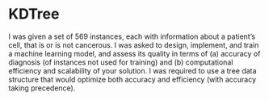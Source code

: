 # KDTree
I was given a set of 569 instances, each with information about a patient’s cell, that is or is not cancerous. 
I was asked to design, implement, and train a machine learning model, and assess its quality in terms of (a) accuracy of diagnosis (of instances not used for training) and (b) computational efficiency and scalability of your solution. 
I was required to use a tree data structure that would optimize both accuracy and efficiency (with accuracy taking precedence).
